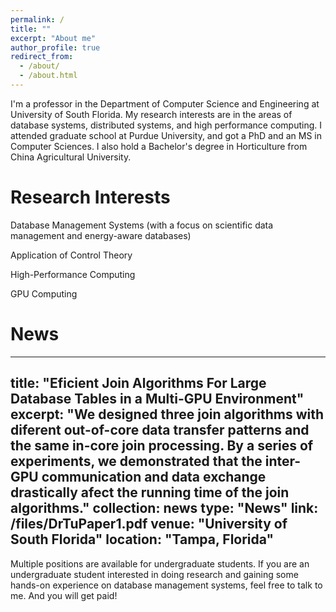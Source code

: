 ```yaml
---
permalink: /
title: ""
excerpt: "About me"
author_profile: true
redirect_from: 
  - /about/
  - /about.html
---
```


I'm a professor in the Department of Computer Science and Engineering at University of South Florida. My research interests are in the areas of database systems, distributed systems, and high performance computing. I attended graduate school at Purdue University, and got a PhD and an MS in Computer Sciences. I also hold a Bachelor's degree in Horticulture from China Agricultural University.

Research Interests
====

Database Management Systems (with a focus on scientific data management and energy-aware databases)

Application of Control Theory

High-Performance Computing

GPU Computing

News
====

---
title: "Eficient Join Algorithms For Large Database Tables in a Multi-GPU Environment"
excerpt: "We designed three join algorithms with diferent out-of-core data transfer patterns and the same in-core join processing. By a series of experiments, we demonstrated that the inter-GPU communication and data exchange drastically afect the running time of the join algorithms."
collection: news
type: "News"
link: /files/DrTuPaper1.pdf
venue: "University of South Florida"
location: "Tampa, Florida"
---


Multiple positions are available for undergraduate students. If you are an undergraduate student interested in doing research and gaining some hands-on experience on database management systems, feel free to talk to me. And you will get paid!

